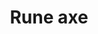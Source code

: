 ---
layout: item
title: Rune axe
item-id: 1359
datatable: true
id: 1359
name: "Rune axe"
members: false
lowalch: 5120
highalch: 7680
examine: "A powerful axe."
monsters:
  - id: 252
    name: "Black dragon"
    members: true
    combat_level: 227
    wiki_url: "https://oldschool.runescape.wiki/w/Black_dragon#Level_227"
    drops:
      - quantity: "1"
        rarity: 0.0234375
    image: "https://oldschool.runescape.wiki/images/9/9f/Black_dragon.png?b8574"
  - id: 410
    name: "Kurask"
    members: true
    combat_level: 106
    wiki_url: "https://oldschool.runescape.wiki/w/Kurask"
    drops:
      - quantity: "1"
        rarity: 0.024193548387096774
    image: "https://oldschool.runescape.wiki/images/thumb/7/77/Kurask.png/1200px-Kurask.png?d25f0"
  - id: 465
    name: "Skeletal Wyvern"
    members: true
    combat_level: 140
    wiki_url: "https://oldschool.runescape.wiki/w/Skeletal_Wyvern#2"
    drops:
      - quantity: "1"
        rarity: 0.0234375
    image: "https://oldschool.runescape.wiki/images/thumb/6/6f/Skeletal_Wyvern.png/1200px-Skeletal_Wyvern.png?6d52e"
  - id: 1861
    name: "Tree spirit"
    members: true
    combat_level: 14
    wiki_url: "https://oldschool.runescape.wiki/w/Tree_spirit#Level_14"
    drops:
      - quantity: "1"
        rarity: 0.03125
    image: "https://oldschool.runescape.wiki/images/c/c2/Tree_spirit.png?fc3f1"
  - id: 1862
    name: "Tree spirit"
    members: true
    combat_level: 29
    wiki_url: "https://oldschool.runescape.wiki/w/Tree_spirit#Level_29"
    drops:
      - quantity: "1"
        rarity: 0.03125
    image: "https://oldschool.runescape.wiki/images/c/c2/Tree_spirit.png?fc3f1"
  - id: 1863
    name: "Tree spirit"
    members: true
    combat_level: 49
    wiki_url: "https://oldschool.runescape.wiki/w/Tree_spirit#Level_49"
    drops:
      - quantity: "1"
        rarity: 0.03125
    image: "https://oldschool.runescape.wiki/images/c/c2/Tree_spirit.png?fc3f1"
  - id: 1864
    name: "Tree spirit"
    members: true
    combat_level: 79
    wiki_url: "https://oldschool.runescape.wiki/w/Tree_spirit#Level_79"
    drops:
      - quantity: "1"
        rarity: 0.03125
    image: "https://oldschool.runescape.wiki/images/c/c2/Tree_spirit.png?fc3f1"
  - id: 1865
    name: "Tree spirit"
    members: true
    combat_level: 120
    wiki_url: "https://oldschool.runescape.wiki/w/Tree_spirit#Level_120"
    drops:
      - quantity: "1"
        rarity: 0.03125
    image: "https://oldschool.runescape.wiki/images/c/c2/Tree_spirit.png?fc3f1"
  - id: 1866
    name: "Tree spirit"
    members: true
    combat_level: 159
    wiki_url: "https://oldschool.runescape.wiki/w/Tree_spirit#Level_159"
    drops:
      - quantity: "1"
        rarity: 0.03125
    image: "https://oldschool.runescape.wiki/images/c/c2/Tree_spirit.png?fc3f1"
  - id: 2267
    name: "Dagannoth Rex"
    members: true
    combat_level: 303
    wiki_url: "https://oldschool.runescape.wiki/w/Dagannoth_Rex"
    drops:
      - quantity: "1"
        rarity: 0.0078125
    image: "https://oldschool.runescape.wiki/images/thumb/1/1b/Dagannoth_Rex.png/1200px-Dagannoth_Rex.png?a99a9"
  - id: 5862
    name: "Cerberus"
    members: true
    combat_level: 318
    wiki_url: "https://oldschool.runescape.wiki/w/Cerberus"
    drops:
      - quantity: "1"
        rarity: 0.0234375
    image: "https://oldschool.runescape.wiki/images/thumb/4/45/Cerberus.png/1200px-Cerberus.png?47f4c"
  - id: 6593
    name: "Lava dragon"
    members: true
    combat_level: 252
    wiki_url: "https://oldschool.runescape.wiki/w/Lava_dragon"
    drops:
      - quantity: "1"
        rarity: 0.015625
    image: "https://oldschool.runescape.wiki/images/d/d9/Lava_dragon.png?3575f"
  - id: 7255
    name: "Steel dragon"
    members: true
    combat_level: 274
    wiki_url: "https://oldschool.runescape.wiki/w/Steel_dragon#Catacombs_of_Kourend"
    drops:
      - quantity: "1"
        rarity: 0.015625
    image: "https://oldschool.runescape.wiki/images/0/0b/Steel_dragon.png?dd42e"
  - id: 7278
    name: "Greater Nechryael"
    members: true
    combat_level: 200
    wiki_url: "https://oldschool.runescape.wiki/w/Greater_Nechryael"
    drops:
      - quantity: "1"
        rarity: 0.0546875
    image: "https://oldschool.runescape.wiki/images/d/dc/Greater_Nechryael.png?a4d2b"
  - id: 7405
    name: "King kurask"
    members: true
    combat_level: 295
    wiki_url: "https://oldschool.runescape.wiki/w/King_kurask"
    drops:
      - quantity: "1"
        rarity: 0.024193548387096774
    image: "https://oldschool.runescape.wiki/images/a/a4/King_kurask.png?16912"
  - id: 7411
    name: "Nechryarch"
    members: true
    combat_level: 300
    wiki_url: "https://oldschool.runescape.wiki/w/Nechryarch"
    drops:
      - quantity: "1"
        rarity: 0.0546875
    image: "https://oldschool.runescape.wiki/images/f/f8/Nechryarch.png?64d32"
  - id: 7797
    name: "Ancient Zygomite"
    members: true
    combat_level: 109
    wiki_url: "https://oldschool.runescape.wiki/w/Ancient_Zygomite"
    drops:
      - quantity: "1"
        rarity: 0.025
    image: "https://oldschool.runescape.wiki/images/1/15/Ancient_Zygomite.png?ff373"
  - id: 7861
    name: "Black dragon"
    members: true
    combat_level: 247
    wiki_url: "https://oldschool.runescape.wiki/w/Black_dragon#Level_247"
    drops:
      - quantity: "1"
        rarity: 0.0234375
    image: "https://oldschool.runescape.wiki/images/9/9f/Black_dragon.png?b8574"
  - id: 9258
    name: "Basilisk Sentinel"
    members: true
    combat_level: 358
    wiki_url: "https://oldschool.runescape.wiki/w/Basilisk_Sentinel"
    drops:
      - quantity: "1"
        rarity: 0.038461538461538464
    image: "https://oldschool.runescape.wiki/images/thumb/4/4f/Basilisk_Sentinel.png/1200px-Basilisk_Sentinel.png?a585b"
  - id: 9293
    name: "Basilisk Knight"
    members: true
    combat_level: 204
    wiki_url: "https://oldschool.runescape.wiki/w/Basilisk_Knight"
    drops:
      - quantity: "1"
        rarity: 0.038461538461538464
    image: "https://oldschool.runescape.wiki/images/thumb/7/74/Basilisk_Knight.png/1200px-Basilisk_Knight.png?a21ef"
---